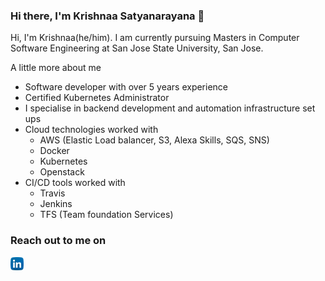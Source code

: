 ### Hi there, I'm Krishnaa Satyanarayana 👋

Hi, 
  I'm Krishnaa(he/him). I am currently pursuing Masters in Computer Software Engineering at San Jose State University, San Jose.
  
  A little more about me
  * Software developer with over 5 years experience
  * Certified Kubernetes Administrator
  * I specialise in backend development and automation infrastructure set ups 
  * Cloud technologies worked with
    - AWS (Elastic Load balancer, S3, Alexa Skills, SQS, SNS)
    - Docker
    - Kubernetes
    - Openstack
  * CI/CD tools worked with
    - Travis
    - Jenkins 
    - TFS (Team foundation Services)

<h3> Reach out to me on</h3> 
  <a href="https://www.linkedin.com/in/krishnaasa/">
  <img align="left" alt="Krishnaa Satyanarayana | LinkedIn" width="21px"
       src="https://raw.githubusercontent.com/tarunthota3/tarunthota3/5ace80601e6d3e5777bb9309c3349e9f0dd42c93/assets/linkedin.svg" />
  </a>
<!--
**krishna201294/krishna201294** is a ✨ _special_ ✨ repository because its `README.md` (this file) appears on your GitHub profile.

Here are some ideas to get you started:

- 🔭 I’m currently working on ...
- 🌱 I’m currently learning ...
- 👯 I’m looking to collaborate on ...
- 🤔 I’m looking for help with ...
- 💬 Ask me about ...
- 📫 How to reach me: ...
- 😄 Pronouns: ...
- ⚡ Fun fact: ...
-->
